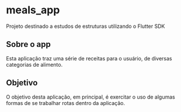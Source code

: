 # meals_app

Projeto destinado a estudos de estruturas utilizando o Flutter SDK

## Sobre o app

Esta aplicação traz uma série de receitas para o usuário, de diversas categorias de alimento.

## Objetivo

O objetivo desta aplicação, em principal, é exercitar o uso de algumas formas de se trabalhar rotas dentro da aplicação.
